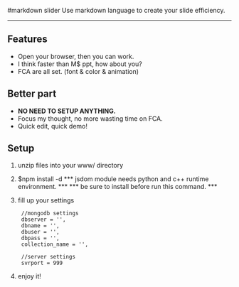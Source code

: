 #markdown slider
Use markdown language to create your slide efficiency. 
- - -

Features
---------
* Open your browser, then you can work.
* I think faster than M$ ppt, how about you?
* FCA are all set. (font & color & animation)

Better part
-----------
* **NO NEED TO SETUP ANYTHING.**
* Focus my thought, no more wasting time on FCA.
* Quick edit, quick demo!

Setup
------
1. unzip files into your www/ directory

2. $npm install -d
   *** jsdom module needs python and c++ runtime environment. ***
   *** be sure to install before run this command. ***

3. fill up your settings

        //mongodb settings
        dbserver = '',
        dbname = '',
        dbuser = '',
        dbpass = '',
        collection_name = '',
        
        //server settings
        svrport = 999

4. enjoy it!
